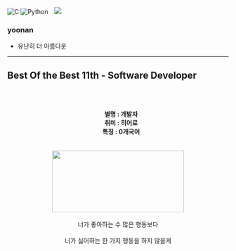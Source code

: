 ![C](https://img.shields.io/badge/C%20language-3776AB.svg?&style=plastic&logo=C&logoColor=white)
![Python](https://img.shields.io/badge/Python-3776AB.svg?&style=plastic&logo=Python&logoColor=white)
<a href="https://www.instagram.com/yuddobbi/">
    <img 
        src="http://img.shields.io/badge/-yuddobbi-222222?style=plastic&logo=Instagram&link=https://www.instagram.com/yuddobbi/"
        style="height : auto; margin-left : 10px; margin-right : 10px;"/>
</a><br>
<!-- info start -->
### yoonan
- <t> 유난히 더 아름다운 
***

<h2>Best Of the Best 11th - Software Developer</h2><br>
<!-- Center Start -->

<p = align="center">
<br>
&emsp;<b>별명 : 개발자</b><br>
&emsp;<b>취미 : 히어로</b><br>
&emsp;<b>특징 : 0개국어</b><br>
<br><br>

<!-- image -->
<img src="https://user-images.githubusercontent.com/101767824/181694860-84bfaaa4-0298-442a-90f8-546410e3de45.png" width="300" height="140"/>
<br>
<br>
너가 좋아하는 수 많은 행동보다<br><br>
너가 싫어하는 한 가지 행동을 하지 않을게<br><br>

<!-- <b>후회없는 삶을 위해 노력중</b> -->

</p>
<!-- Center End -->




<!--
**magarets/magarets** is a ✨ _special_ ✨ repository because its `README.md` (this file) appears on your GitHub profile.

Here are some ideas to get you started:

- 🔭 I’m currently working on ...
- 🌱 I’m currently learning ...
- 👯 I’m looking to collaborate on ...
- 🤔 I’m looking for help with ...
- 💬 Ask me about ...
- 📫 How to reach me: ...
- 😄 Pronouns: ...
- ⚡ Fun fact: ...
-->
